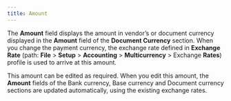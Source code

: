 ```yaml
---
title: Amount
---
```



The **Amount** field displays the  amount in vendor’s or document currency displayed in the **Amount**  field of the **Document Currency**  section. When you change the payment currency, the exchange rate defined  in **Exchange** **Rate**  (path: **File** > **Setup**  > **Accounting** > **Multicurrency**  > Exchange **Rates**)  profile is used to arrive at this amount.


This amount can be edited as required. When you edit this amount, the  **Amount** fields of the Bank currency,  Base currency and Document currency sections are updated automatically,  using the existing exchange rates.
